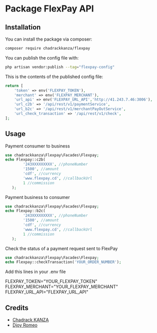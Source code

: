 # Package FlexPay API

## Installation

You can install the package via composer:

```bash
composer require chadrackkanza/flexpay
```



You can publish the config file with:

```bash
php artisan vendor:publish --tag="flexpay-config"
```

This is the contents of the published config file:

```php
return [
    'token' => env('FLEXPAY_TOKEN'),
    'merchant' => env('FLEXPAY_MERCHANT'),
    'url_api' => env('FLEXPAY_URL_API','http://41.243.7.46:3006'),
    'url_c2b' => '/api/rest/v1/paymentService',
    'url_b2c' => '/api/rest/v1/merchantPayOutService',
    'url_check_transaction' => '/api/rest/v1/check',
];
```



## Usage

Payment consumer to business

```php
use chadrackkanza\Flexpay\Facades\Flexpay;
echo Flexpay::c2b(
        '243XXXXXXXXX', //phoneNumber
        '1500', //amount
        'cdf', //currency
        'www.flexpay.cd', //callbackUrl
        1 //commission
   );
```

Payment business to consumer

```php
use chadrackkanza\Flexpay\Facades\Flexpay;
echo Flexpay::b2c(
        '243XXXXXXXXX', //phoneNumber
        '1500', //amount
        'cdf', //currency
        'www.flexpay.cd', //callbackUrl
        1 //commission
   );
```

Check the status of a payment request sent to FlexPay

```php
use chadrackkanza\Flexpay\Facades\Flexpay;
echo Flexpay::checkTransaction('YOUR_ORDER_NUMBER');
```



Add this lines in your .env file

FLEXPAY_TOKEN="YOUR_FLEXPAY_TOKEN"
FLEXPAY_MERCHANT="YOUR_FLEXPAY_MERCHANT"
FLEXPAY_URL_API="FLEXPAY_URL_API"



## Credits

- [Chadrack KANZA](https://github.com/chadrackkanza)
- [Djoy Romeo](https://github.com/djoyromeo-git/FlexPayService)
